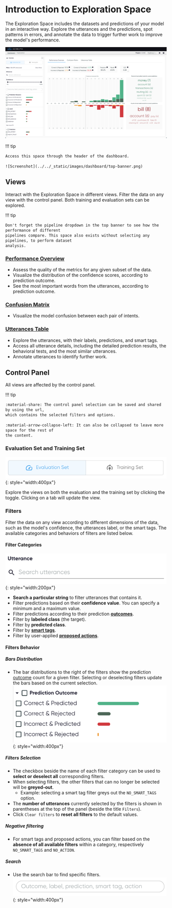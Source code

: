 # Introduction to Exploration Space

The Exploration Space includes the datasets and predictions of your model in an interactive way.
Explore the utterances and the predictions, spot patterns in errors, and annotate the data to
trigger further work to improve the model's performance.

![Screenshot](../../_static/images/exploration-space/performance-overview.png)

!!! tip

    Access this space through the header of the dashboard.

    ![Screenshot](../../_static/images/dashboard/top-banner.png)

## Views

Interact with the Exploration Space in different views. Filter the data on any view with the control
panel. Both training and evaluation sets can be explored.

!!! tip

    Don't forget the pipeline dropdown in the top banner to see how the performance of different
    pipelines compare. This space also exists without selecting any pipelines, to perform dataset
    analysis.

### [Performance Overview](performance-overview.md)

* Assess the quality of the metrics for any given subset of the data.
* Visualize the distribution of the confidence scores, according to prediction outcome.
* See the most important words from the utterances, according to prediction outcome.

### [Confusion Matrix](confusion-matrix.md)

* Visualize the model confusion between each pair of intents.

### [Utterances Table](utterances-table.md)

* Explore the utterances, with their labels, predictions, and smart tags.
* Access all utterance details, including the detailed prediction results, the behavioral tests, and
  the most similar utterances.
* Annotate utterances to identify further work.

## Control Panel

All views are affected by the control panel.

!!! tip

    :material-share: The control panel selection can be saved and shared by using the url,
    which contains the selected filters and options.

    :material-arrow-collapse-left: It can also be collapsed to leave more space for the rest of
    the content.

### Evaluation Set and Training Set

![Screenshot](../../_static/images/control-panel/dataset-toggle.png){: style="width:400px"}

Explore the views on both the evaluation and the training set by clicking the toggle. Clicking on a
tab will update the view.

### Filters

Filter the data on any view according to different dimensions of the data, such as the model's
confidence, the utterances label, or the smart tags. The available categories and behaviors of
filters are listed below.

#### Filter Categories

![Screenshot](../../_static/images/control-panel/utterances-search.png){: style="width:200px"}

* **Search a particular string** to filter utterances that contains it.
* Filter predictions based on their **confidence value**. You can specify a minimum and a maximum
  value.
* Filter predictions according to their prediction [**outcomes**](../../key-concepts/outcomes.md).
* Filter by **labeled class** (the target).
* Filter by **predicted class**.
* Filter by [**smart tags**](../../key-concepts/smart-tags.md).
* Filter by user-applied [**proposed actions**](../../key-concepts/proposed-actions.md).

#### Filters Behavior

##### Bars Distribution

* The bar distributions to the right of the filters show the
  prediction [outcome](../../key-concepts/outcomes.md) count for a given filter. Selecting or
  deselecting filters update the bars based on the current selection.
  ![Screenshot](../../_static/images/control-panel/bar-distribution.png){: style="width:400px"}

##### Filters Selection

* The checkbox beside the name of each filter category can be used to **select or deselect all**
  corresponding filters.
* When selecting filters, the other filters that can no longer be selected will be **greyed-out**.
    * Example: selecting a smart tag filter greys out the `NO_SMART_TAGS` option.
* The **number of utterances** currently selected by the filters is shown in parentheses at the top
  of the panel (beside the title `Filters`).
* Click `Clear filters` to **reset all filters** to the default values.

##### Negative filtering

* For smart tags and proposed actions, you can filter based on the **absence of all available
  filters** within a category, respectively `NO_SMART_TAGS` and `NO_ACTION`.

##### Search

* Use the search bar to find specific filters.
  ![Screenshot](../../_static/images/control-panel/filter-search.png){: style="width:400px"}
